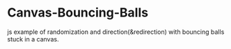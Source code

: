 # Canvas-Bouncing-Balls
js example of randomization and direction(&amp;redirection) with bouncing balls stuck in a canvas.

